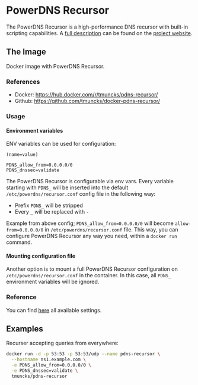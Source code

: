 # PowerDNS Recursor

The PowerDNS Recursor is a high-performance DNS recursor with built-in scripting capabilities. A [full description](https://www.powerdns.com/recursor.html) can be found on the [project website](https://www.powerdns.com/).

## The Image

Docker image with PowerDNS Recursor.

### References

* Docker: <https://hub.docker.com/r/tmuncks/pdns-recursor/>
* Github: <https://github.com/tmuncks/docker-pdns-recursor/>

### Usage

#### Environment variables

ENV variables can be used for configuration:

```text
(name=value)

PDNS_allow_from=0.0.0.0/0
PDNS_dnssec=validate
```

The PowerDNS Recursor is configurable via env vars. Every variable starting with `PDNS_` will be inserted into the default `/etc/powerdns/recursor.conf` config file in the following way:

* Prefix `PDNS_` will be stripped
* Every `_` will be replaced with `-`

Example from above config; `PDNS_allow_from=0.0.0.0/0` will become `allow-from=0.0.0.0/0` in `/etc/powerdns/recursor.conf` file. This way, you can configure PowerDNS Recursor any way you need, within a `docker run` command.

#### Mounting configuration file

Another option is to mount a full PowerDNS Recursor configuration on `/etc/powerdns/recursor.conf` in the container. In this case, all `PDNS_` environment variables will be ignored.

### Reference

You can find [here](https://doc.powerdns.com/recursor/settings.html) all available settings.

## Examples

Recurser accepting queries from everywhere:

```bash
docker run -d -p 53:53 -p 53:53/udp --name pdns-recursor \
  --hostname ns1.example.com \
  -e PDNS_allow_from=0.0.0.0/0 \
  -e PDNS_dnssec=validate \
  tmuncks/pdns-recursor
```
